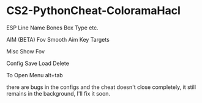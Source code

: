 # CS2-PythonCheat-ColoramaHacl

ESP
Line
Name
Bones
Box Type
etc.

AIM (BETA)
Fov
Smooth
Aim Key
Targets

Misc
Show Fov

Config
Save
Load
Delete

To Open Menu
alt+tab

there are bugs in the configs and the cheat doesn't close completely, it still remains in the background, I'll fix it soon.
